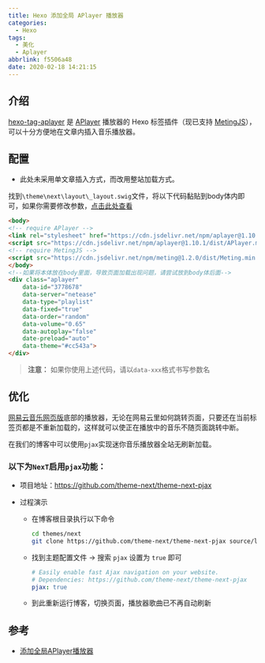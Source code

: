 ```yaml
---
title: Hexo 添加全局 APlayer 播放器
categories:
  - Hexo
tags:
  - 美化
  - Aplayer
abbrlink: f5506a48
date: 2020-02-18 14:21:15
---
```


## 介绍

[hexo-tag-aplayer](https://github.com/MoePlayer/hexo-tag-aplayer) 是 [APlayer](https://github.com/MoePlayer/APlayer) 播放器的 Hexo 标签插件（现已支持 [MetingJS](https://github.com/metowolf/MetingJS)），可以十分方便地在文章内插入音乐播放器。

## 配置

- 此处未采用单文章插入方式，而改用整站加载方式。

<!-- more-->

找到`\theme\next\layout\_layout.swig`文件，将以下代码黏贴到body体内即可，如果你需要修改参数，[点击此处查看](https://github.com/metowolf/MetingJS#option)

```html
<body>
<!-- require APlayer -->
<link rel="stylesheet" href="https://cdn.jsdelivr.net/npm/aplayer@1.10.1/dist/APlayer.min.css">
<script src="https://cdn.jsdelivr.net/npm/aplayer@1.10.1/dist/APlayer.min.js"></script>
<!-- require MetingJS -->
<script src="https://cdn.jsdelivr.net/npm/meting@1.2.0/dist/Meting.min.js"></script>
</body>
<!--如果将本体放在body里面，导致页面加载出现问题，请尝试放到body体后面-->
<div class="aplayer" 
	data-id="3778678" 
	data-server="netease" 
	data-type="playlist" 
	data-fixed="true"	
	data-order="random"
	data-volume="0.65"
	data-autoplay="false"   
	date-preload="auto"
	data-theme="#cc543a">
</div>
```

> **注意：** 如果你使用上述代码，请以`data-xxx`格式书写参数名

## 优化

[网易云音乐网页版](https://music.163.com/)底部的播放器，无论在网易云里如何跳转页面，只要还在当前标签页都是不重新加载的，这样就可以使正在播放中的音乐不随页面跳转中断。

在我们的博客中可以使用`pjax`实现迷你音乐播放器全站无刷新加载。

### 以下为`NexT`启用`pjax`功能：

- 项目地址：https://github.com/theme-next/theme-next-pjax

- 过程演示

  - 在博客根目录执行以下命令

    ```bash
    cd themes/next
    git clone https://github.com/theme-next/theme-next-pjax source/lib/pjax
    ```

  - 找到主题配置文件 → 搜索 `pjax` 设置为 `true` 即可

    ```yaml
    # Easily enable fast Ajax navigation on your website.
    # Dependencies: https://github.com/theme-next/theme-next-pjax
    pjax: true
    ```

  - 到此重新运行博客，切换页面，播放器歌曲已不再自动刷新

## 参考

- [添加全局APlayer播放器](https://hakurei.red/2019/11/25/为Hexo博客添加全局APlayer播放器/#APlayer)